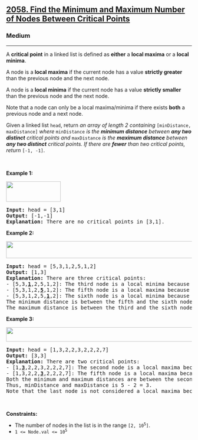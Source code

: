 <h2><a href="https://leetcode.com/problems/find-the-minimum-and-maximum-number-of-nodes-between-critical-points/">2058. Find the Minimum and Maximum Number of Nodes Between Critical Points</a></h2><h3>Medium</h3><hr><div bis_skin_checked="1"><p>A <strong>critical point</strong> in a linked list is defined as <strong>either</strong> a <strong>local maxima</strong> or a <strong>local minima</strong>.</p>

<p>A node is a <strong>local maxima</strong> if the current node has a value <strong>strictly greater</strong> than the previous node and the next node.</p>

<p>A node is a <strong>local minima</strong> if the current node has a value <strong>strictly smaller</strong> than the previous node and the next node.</p>

<p>Note that a node can only be a local maxima/minima if there exists <strong>both</strong> a previous node and a next node.</p>

<p>Given a linked list <code>head</code>, return <em>an array of length 2 containing </em><code>[minDistance, maxDistance]</code><em> where </em><code>minDistance</code><em> is the <strong>minimum distance</strong> between <strong>any&nbsp;two distinct</strong> critical points and </em><code>maxDistance</code><em> is the <strong>maximum distance</strong> between <strong>any&nbsp;two distinct</strong> critical points. If there are <strong>fewer</strong> than two critical points, return </em><code>[-1, -1]</code>.</p>

<p>&nbsp;</p>
<p><strong class="example">Example 1:</strong></p>
<img alt="" src="https://assets.leetcode.com/uploads/2021/10/13/a1.png" style="width: 148px; height: 55px;">
<pre><strong>Input:</strong> head = [3,1]
<strong>Output:</strong> [-1,-1]
<strong>Explanation:</strong> There are no critical points in [3,1].
</pre>

<p><strong class="example">Example 2:</strong></p>
<img alt="" src="https://assets.leetcode.com/uploads/2021/10/13/a2.png" style="width: 624px; height: 46px;">
<pre><strong>Input:</strong> head = [5,3,1,2,5,1,2]
<strong>Output:</strong> [1,3]
<strong>Explanation:</strong> There are three critical points:
- [5,3,<strong><u>1</u></strong>,2,5,1,2]: The third node is a local minima because 1 is less than 3 and 2.
- [5,3,1,2,<u><strong>5</strong></u>,1,2]: The fifth node is a local maxima because 5 is greater than 2 and 1.
- [5,3,1,2,5,<u><strong>1</strong></u>,2]: The sixth node is a local minima because 1 is less than 5 and 2.
The minimum distance is between the fifth and the sixth node. minDistance = 6 - 5 = 1.
The maximum distance is between the third and the sixth node. maxDistance = 6 - 3 = 3.
</pre>

<p><strong class="example">Example 3:</strong></p>
<img alt="" src="https://assets.leetcode.com/uploads/2021/10/14/a5.png" style="width: 624px; height: 39px;">
<pre><strong>Input:</strong> head = [1,3,2,2,3,2,2,2,7]
<strong>Output:</strong> [3,3]
<strong>Explanation:</strong> There are two critical points:
- [1,<u><strong>3</strong></u>,2,2,3,2,2,2,7]: The second node is a local maxima because 3 is greater than 1 and 2.
- [1,3,2,2,<u><strong>3</strong></u>,2,2,2,7]: The fifth node is a local maxima because 3 is greater than 2 and 2.
Both the minimum and maximum distances are between the second and the fifth node.
Thus, minDistance and maxDistance is 5 - 2 = 3.
Note that the last node is not considered a local maxima because it does not have a next node.
</pre>

<p>&nbsp;</p>
<p><strong>Constraints:</strong></p>

<ul>
	<li>The number of nodes in the list is in the range <code>[2, 10<sup>5</sup>]</code>.</li>
	<li><code>1 &lt;= Node.val &lt;= 10<sup>5</sup></code></li>
</ul>
</div>